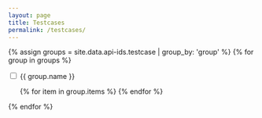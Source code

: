 ```yaml
---
layout: page
title: Testcases
permalink: /testcases/
---
```


{% assign groups = site.data.api-ids.testcase | group_by: 'group' %}
{% for group in groups %}
<div class="collapsable">
    <input id="{{ group.name }}" class="toggle" type="checkbox">
    <label for="{{ group.name }}" class="lbl-toggle">{{ group.name }}</label>
    <div class="collapsable-content">    
        <ul class="col2">
            {% for item in group.items %}
                <!-- <li><a href="{{ item.id }}" | relative_url>{{item.id}}</a> {{item.name}}
                <a href="{{ item.id }}/medical" | relative_url>(Medical)</a></li>    -->
            {% endfor %}
        </ul>
    </div>
</div>
{% endfor %}
